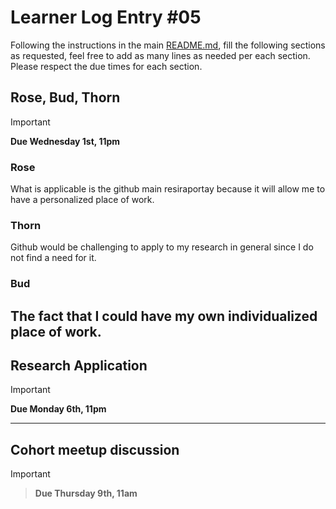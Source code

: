 # Learner Log Entry #05

Following the instructions in the main [README.md](README.md/#entries-instructions), fill the following sections as requested, feel free to add as many lines as needed per each section. Please respect the due times for each section.

## Rose, Bud, Thorn

> [!IMPORTANT]
> **Due Wednesday 1st, 11pm**

### Rose
What is applicable is the github main resiraportay because it will allow me to have a personalized place of work.

### Thorn
Github would be challenging to apply to my research in general since I do not find a need for it.

### Bud

The fact that I could have my own individualized place of work. 
---

## Research Application

> [!IMPORTANT]
> **Due Monday 6th, 11pm**


---

## Cohort meetup discussion

> [!IMPORTANT]

> **Due Thursday 9th, 11am**
